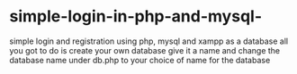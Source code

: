 # simple-login-in-php-and-mysql-
simple login and registration using php, mysql and xampp as a database
all you got to do is create your own database give it a name and change the database name under db.php to your choice of name for the database
